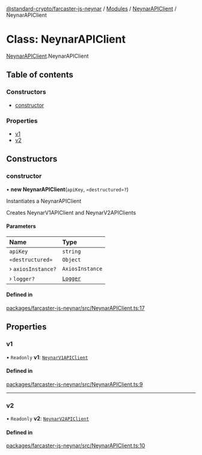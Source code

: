[@standard-crypto/farcaster-js-neynar](../README.md) / [Modules](../modules.md) / [NeynarAPIClient](../modules/NeynarAPIClient.md) / NeynarAPIClient

# Class: NeynarAPIClient

[NeynarAPIClient](../modules/NeynarAPIClient.md).NeynarAPIClient

## Table of contents

### Constructors

- [constructor](NeynarAPIClient.NeynarAPIClient.md#constructor)

### Properties

- [v1](NeynarAPIClient.NeynarAPIClient.md#v1)
- [v2](NeynarAPIClient.NeynarAPIClient.md#v2)

## Constructors

### constructor

• **new NeynarAPIClient**(`apiKey`, `«destructured»?`)

Instantiates a NeynarAPIClient

Creates NeynarV1APIClient and NeynarV2APIClients

#### Parameters

| Name | Type |
| :------ | :------ |
| `apiKey` | `string` |
| `«destructured»` | `Object` |
| › `axiosInstance?` | `AxiosInstance` |
| › `logger?` | [`Logger`](../interfaces/logger.Logger.md) |

#### Defined in

[packages/farcaster-js-neynar/src/NeynarAPIClient.ts:17](https://github.com/standard-crypto/farcaster-js/blob/main/packages/farcaster-js-neynar/src/NeynarAPIClient.ts#L17)

## Properties

### v1

• `Readonly` **v1**: [`NeynarV1APIClient`](v1.NeynarV1APIClient.md)

#### Defined in

[packages/farcaster-js-neynar/src/NeynarAPIClient.ts:9](https://github.com/standard-crypto/farcaster-js/blob/main/packages/farcaster-js-neynar/src/NeynarAPIClient.ts#L9)

___

### v2

• `Readonly` **v2**: [`NeynarV2APIClient`](v2.NeynarV2APIClient.md)

#### Defined in

[packages/farcaster-js-neynar/src/NeynarAPIClient.ts:10](https://github.com/standard-crypto/farcaster-js/blob/main/packages/farcaster-js-neynar/src/NeynarAPIClient.ts#L10)
